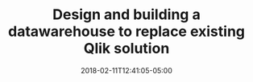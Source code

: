 ---
  title: "Design and building a datawarehouse to replace existing Qlik solution "
  date: "2018-02-11T12:41:05-05:00"
  description: "..."
  tags: ["Analysis Services","SQL Managed Instance", "Mark Logic", "SSIS", "Migration", "Data Lake", "Data Factory"]
  featured: true
  duration: "**3**"
  client: "**Samskip**"
  role: "**Data Engineer**"
---
